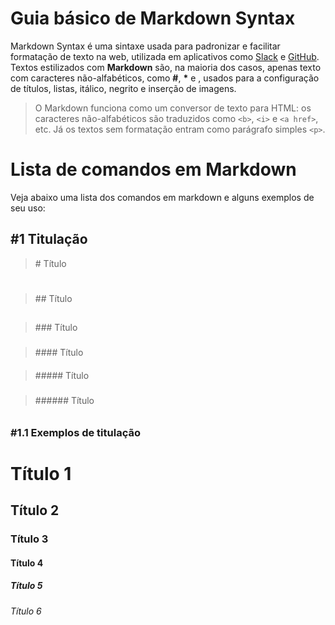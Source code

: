 # Guia básico de Markdown Syntax
Markdown Syntax é uma sintaxe usada para padronizar e facilitar formatação de texto na web, utilizada em aplicativos como [Slack](https://slack.com/) e [GitHub](https://github.com/). Textos estilizados com **Markdown** são, na maioria dos casos, apenas texto com caracteres não-alfabéticos, como **#**, **\*** e **![]()**, usados para a configuração de títulos, listas, itálico, negrito e inserção de imagens.

> O Markdown funciona como um conversor de texto para HTML: os caracteres não-alfabéticos são traduzidos como ```<b>```, ```<i>``` e ```<a href>```, etc. Já os textos sem formatação entram como parágrafo simples ```<p>```.

# Lista de comandos em Markdown
Veja abaixo uma lista dos comandos em markdown e alguns exemplos de seu uso:

## #1 Titulação
> \# Título <h1>

> \#\# Título <h2>

> \#\#\# Título <h3>

> \#\#\#\# Título <h4>

> \#\#\#\#\# Título <h5>

> \#\#\#\#\#\# Título <h6>

### #1.1 Exemplos de titulação
# Título 1
## Título 2
### Título 3
#### Título 4
##### Título 5
###### Título 6
